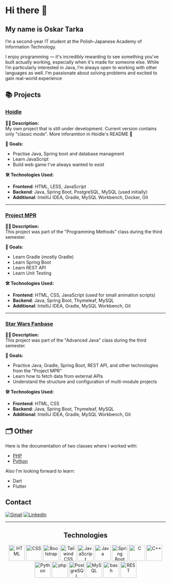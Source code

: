 # Hi there 👋  

## My name is Oskar Tarka  
I’m a second-year IT student at the Polish-Japanese Academy of Information Technology.

I enjoy programming — it's incredibly rewarding to see something you've built actually working, especially when it's made for someone else. While I’m particularly interested in Java, I’m always open to working with other languages as well. I'm passionate about solving problems and excited to gain real-world experience

## 📚 Projects
### [Hoidle](https://github.com/Sekanko/Hoidle)
**🧑‍💻 Description:**  
My own project that is still under development. Current version contains only "classic mode". More inforamtion in Hoidle's README 📖

**🎯 Goals:**  
- Practise Java, Spring boot and database managment
- Learn JavaScript
- Build web game I've always wanted to exist

**🛠️ Technologies Used:**  
- **Frontend**: HTML, LESS, JavaScript  
- **Backend**: Java, Spring Boot, PostgreSQL, MySQL (used initially)  
- **Additional**: IntelliJ IDEA, Gradle, MySQL Workbench, Docker, Git

---

### [Project MPR](https://github.com/Sekanko/Projekt_MPR)
**🧑‍💻 Description:**    
This project was part of the "Programming Methods" class during the third semester.

**🎯 Goals:**  
- Learn Gradle (mostly Gradle)
- Learn Spring Boot
- Learn REST API
- Learn Unit Testing

**🛠️ Technologies Used:** 
- **Frontend**: HTML, CSS, JavaScript (used for small animation scripts)
- **Backend**: Java, Spring Boot, Thymeleaf, MySQL
- **Additional**: IntelliJ IDEA, Gradle, MySQL Workbench, Git

---

### [Star Wars Fanbase](https://github.com/Sekanko/star-wars-fanbase)
**🧑‍💻 Description:**  
This project was part of the "Advanced Java" class during the third semester.

**🎯 Goals:**  
- Practice Java, Gradle, Spring Boot, REST API, and other technologies from the "Project MPR"
- Learn how to fetch data from external APIs
- Understand the structure and configuration of multi-module projects

**🛠️ Technologies Used:**  
- **Frontend**: HTML, CSS  
- **Backend**: Java, Spring Boot, Thymeleaf, MySQL  
- **Additional**: IntelliJ IDEA, Gradle, MySQL Workbench, Git

## 🗂️ Other
Here is the documentation of two classes where I worked with:  

- [PHP](https://github.com/Sekanko/PHP-Class)  
- [Python](https://github.com/Sekanko/Python-ai)

Also I'm looking forward to learn:
- Dart
- Flutter

## **Contact**

 [![Gmail](https://img.shields.io/badge/Gmail-EA4335.svg?style=for-the-badge&logo=Gmail&logoColor=white)](mailto:oskartarkapraca@gmail.com)
 [![LinkedIn](https://img.shields.io/badge/LinkedIn-0077B5?style=for-the-badge&logo=linkedin&logoColor=white)](https://www.linkedin.com/in/oskar-tarka-324419354/)
 
---

<div align='center'">
      <h2>Technologies</h2>
</div>
<div align='center'>
	<td><img width="50" src="https://raw.githubusercontent.com/marwin1991/profile-technology-icons/refs/heads/main/icons/html.png" alt="HTML" title="HTML"/></td>
	<td><img width="50" src="https://raw.githubusercontent.com/marwin1991/profile-technology-icons/refs/heads/main/icons/css.png" alt="CSS" title="CSS"/></td>
	<td><img width="50" src="https://raw.githubusercontent.com/marwin1991/profile-technology-icons/refs/heads/main/icons/bootstrap.png" alt="Bootstrap" title="Bootstrap"/></td>
	<td><img width="50" src="https://raw.githubusercontent.com/marwin1991/profile-technology-icons/refs/heads/main/icons/tailwind_css.png" alt="Tailwind CSS" title="Tailwind CSS"/></td>
	<td><img width="50" src="https://raw.githubusercontent.com/marwin1991/profile-technology-icons/refs/heads/main/icons/javascript.png" alt="JavaScript" title="JavaScript"/></td>
	<td><img width="50" src="https://raw.githubusercontent.com/marwin1991/profile-technology-icons/refs/heads/main/icons/java.png" alt="Java" title="Java"/></td>
	<td><img width="50" src="https://raw.githubusercontent.com/marwin1991/profile-technology-icons/refs/heads/main/icons/spring_boot.png" alt="Spring Boot" title="Spring Boot"/></td>
  <td><img width="50" src="https://raw.githubusercontent.com/marwin1991/profile-technology-icons/refs/heads/main/icons/c.png" alt="C" title="C"/></td>
	<td><img width="50" src="https://raw.githubusercontent.com/marwin1991/profile-technology-icons/refs/heads/main/icons/c++.png" alt="C++" title="C++"/></td>
	<td><img width="50" src="https://raw.githubusercontent.com/marwin1991/profile-technology-icons/refs/heads/main/icons/python.png" alt="Python" title="Python"/></td>
	<td><img width="50" src="https://raw.githubusercontent.com/marwin1991/profile-technology-icons/refs/heads/main/icons/php.png" alt="php" title="php"/></td>
	<td><img width="50" src="https://raw.githubusercontent.com/marwin1991/profile-technology-icons/refs/heads/main/icons/postgresql.png" alt="PostgreSQL" title="PostgreSQL"/></td>
	<td><img width="50" src="https://raw.githubusercontent.com/marwin1991/profile-technology-icons/refs/heads/main/icons/mysql.png" alt="MySQL" title="MySQL"/></td>
	<td><img width="50" src="https://raw.githubusercontent.com/marwin1991/profile-technology-icons/refs/heads/main/icons/bash.png" alt="bash" title="bash"/></td>
	<td><img width="50" src="https://raw.githubusercontent.com/marwin1991/profile-technology-icons/refs/heads/main/icons/rest.png" alt="REST" title="REST"/></td>
</div>

<!--
**Sekanko/Sekanko** is a ✨ _special_ ✨ repository because its `README.md` (this file) appears on your GitHub profile.

Here are some ideas to get you started:

- 🔭 I’m currently working on ...
- 🌱 I’m currently learning ...
- 👯 I’m looking to collaborate on ...
- 🤔 I’m looking for help with ...
- 💬 Ask me about ...
- 📫 How to reach me: ...
- 😄 Pronouns: ...
- ⚡ Fun fact: ...
-->
